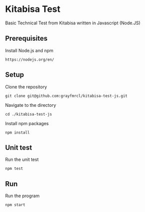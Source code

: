 # Kitabisa Test

Basic Technical Test from Kitabisa written in Javascript (Node.JS)

## Prerequisites

Install Node.js and npm

```
https://nodejs.org/en/
```

## Setup
Clone the repository

```
git clone git@github.com:grayfmrcl/kitabisa-test-js.git
```

Navigate to the directory

```
cd ./kitabisa-test-js
```

Install npm packages

```
npm install
```

## Unit test

Run the unit test

```
npm test
```

## Run

Run the program

```
npm start
```